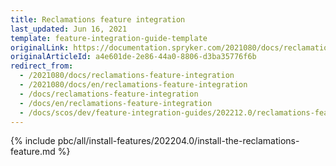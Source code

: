 ```yaml
---
title: Reclamations feature integration
last_updated: Jun 16, 2021
template: feature-integration-guide-template
originalLink: https://documentation.spryker.com/2021080/docs/reclamations-feature-integration
originalArticleId: a4e601de-2e86-44a0-8806-d3ba35776f6b
redirect_from:
  - /2021080/docs/reclamations-feature-integration
  - /2021080/docs/en/reclamations-feature-integration
  - /docs/reclamations-feature-integration
  - /docs/en/reclamations-feature-integration
  - /docs/scos/dev/feature-integration-guides/202212.0/reclamations-feature-integration.html
---
```


{% include pbc/all/install-features/202204.0/install-the-reclamations-feature.md %} <!-- To edit, see /_includes/pbc/all/install-features/202204.0/install-the-reclamations-feature.md -->
